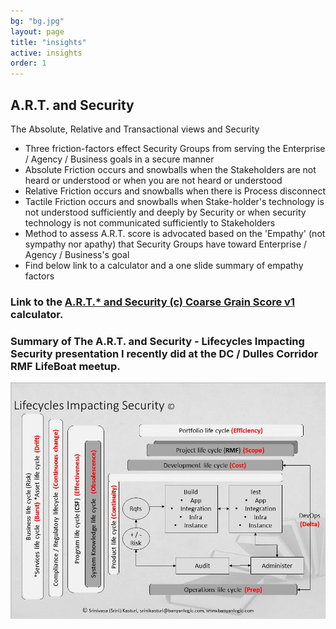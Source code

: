 ```yaml
---
bg: "bg.jpg"
layout: page
title: "insights"
active: insights
order: 1
---
```

## A.R.T. and Security
The Absolute, Relative and Transactional views and Security
* Three friction-factors effect Security Groups from serving the Enterprise / Agency / Business goals in a secure manner
* Absolute Friction occurs and snowballs when the Stakeholders are not heard or understood or when you are not heard or understood
* Relative Friction occurs and snowballs when there is Process disconnect
* Tactile Friction occurs and snowballs when Stake-holder's technology is not understood sufficiently and deeply by Security or when security technology is not communicated sufficiently to Stakeholders
* Method to assess A.R.T. score is advocated based on the 'Empathy' (not sympathy nor apathy) that Security Groups have toward Enterprise / Agency / Business's goal
* Find below link to a calculator and a one slide summary of empathy factors


### Link to the <a href="https://forms.office.com/Pages/ResponsePage.aspx?id=sCcL4y7YvESdCVcMcTuu4OIitblMf7hIhnaXAD0Y67FUQk1DUUIxNTFPTDRTMDdMTlkxOEtTVTRIVy4u" target="_blank">A.R.T.* and Security (c) Coarse Grain Score v1</a> calculator.


### Summary of The A.R.T. and Security - Lifecycles Impacting Security presentation I recently did at the DC / Dulles Corridor RMF LifeBoat meetup.

![A.R.T. and Security - Lifecycle](/assets/images/artlc.jpg) 